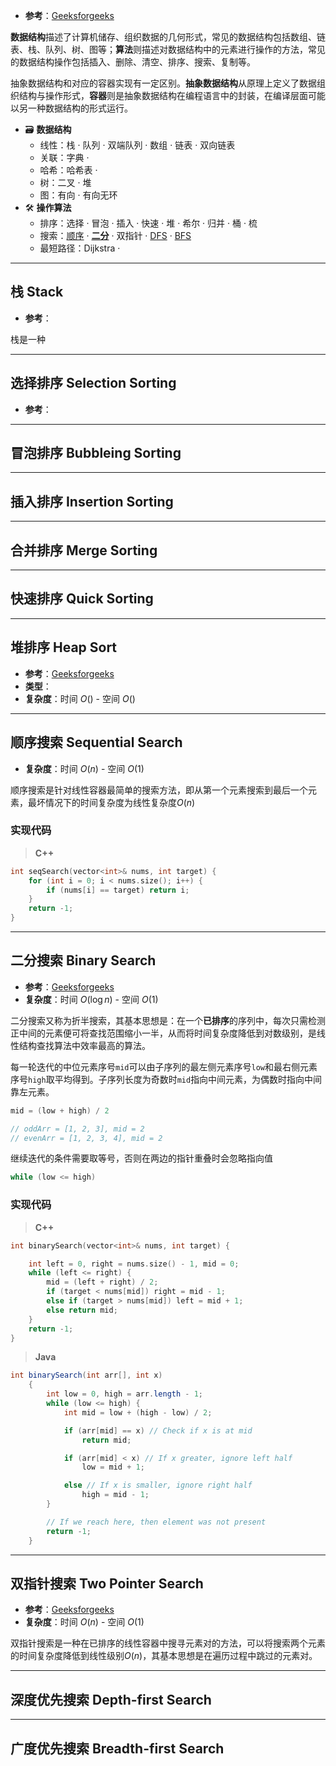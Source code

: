 + **参考**：[Geeksforgeeks](https://www.geeksforgeeks.org/dsa-tutorial-learn-data-structures-and-algorithms/)

**数据结构**描述了计算机储存、组织数据的几何形式，常见的数据结构包括数组、链表、栈、队列、树、图等；**算法**则描述对数据结构中的元素进行操作的方法，常见的数据结构操作包括插入、删除、清空、排序、搜索、复制等。

抽象数据结构和对应的容器实现有一定区别。**抽象数据结构**从原理上定义了数据组织结构与操作形式，**容器**则是抽象数据结构在编程语言中的封装，在编译层面可能以另一种数据结构的形式运行。

+ 🗃 **数据结构**
	+ 线性：栈 · 队列 · 双端队列 · 数组 · 链表 · 双向链表
	+ 关联：字典 · 
	+ 哈希：哈希表 · 
	+ 树：二叉 · 堆
	+ 图：有向 · 有向无环
+ 🛠 **操作算法**
	+ 排序：选择 · 冒泡 · 插入 · 快速 · 堆 · 希尔 · 归并 · 桶 · 梳
	+ 搜索：[顺序](#顺序搜索%20Sequential%20Search) · **[二分](#二分搜索%20Binary%20Search)** · 双指针 · [DFS](#深度优先搜索%20Depth-first%20Search) · [BFS](#广度优先搜索%20Breadth-first%20Search)
	+ 最短路径：Dijkstra · 

---
## 栈 Stack

+ **参考**：

栈是一种





---
## 选择排序 Selection Sorting

+ **参考**：





---
## 冒泡排序 Bubbleing Sorting


---
## 插入排序 Insertion Sorting


---
## 合并排序 Merge Sorting


---
## 快速排序 Quick Sorting



---
## 堆排序 Heap Sort

+ **参考**：[Geeksforgeeks](https://www.geeksforgeeks.org/heap-sort/)
+ **类型**：
+ **复杂度**：时间 $O()$ - 空间 $O()$


---
## 顺序搜索 Sequential Search

+ **复杂度**：时间 $O(n)$ - 空间 $O(1)$

顺序搜索是针对线性容器最简单的搜索方法，即从第一个元素搜索到最后一个元素，最坏情况下的时间复杂度为线性复杂度$O(n)$

### 实现代码

> **C++**

```C++
int seqSearch(vector<int>& nums, int target) {
	for (int i = 0; i < nums.size(); i++) {
		if (nums[i] == target) return i;
	}
	return -1;
}
```

---
## 二分搜索 Binary Search

+ **参考**：[Geeksforgeeks](https://www.geeksforgeeks.org/binary-search/)
+ **复杂度**：时间 $O(\log n)$ - 空间 $O(1)$

二分搜索又称为折半搜索，其基本思想是：在一个**已排序**的序列中，每次只需检测正中间的元素便可将查找范围缩小一半，从而将时间复杂度降低到对数级别，是线性结构查找算法中效率最高的算法。

每一轮迭代的中位元素序号`mid`可以由子序列的最左侧元素序号`low`和最右侧元素序号`high`取平均得到。子序列长度为奇数时`mid`指向中间元素，为偶数时指向中间靠左元素。

```C++
mid = (low + high) / 2

// oddArr = [1, 2, 3], mid = 2
// evenArr = [1, 2, 3, 4], mid = 2
```

继续迭代的条件需要取等号，否则在两边的指针重叠时会忽略指向值

```C++
while (low <= high)
```

### 实现代码

> **C++**

```C++
int binarySearch(vector<int>& nums, int target) {

    int left = 0, right = nums.size() - 1, mid = 0;
    while (left <= right) {
        mid = (left + right) / 2;
        if (target < nums[mid]) right = mid - 1;
        else if (target > nums[mid]) left = mid + 1;
        else return mid;
    }
	return -1;
}
```

> **Java**

```java
int binarySearch(int arr[], int x) 
    {
        int low = 0, high = arr.length - 1;
        while (low <= high) {
            int mid = low + (high - low) / 2;

            if (arr[mid] == x) // Check if x is at mid
                return mid;

            if (arr[mid] < x) // If x greater, ignore left half
                low = mid + 1;

            else // If x is smaller, ignore right half
                high = mid - 1;
        }

        // If we reach here, then element was not present
        return -1;
    }
```


---
## 双指针搜索 Two Pointer Search

+ **参考**：[Geeksforgeeks](https://www.geeksforgeeks.org/two-pointers-technique/)
+ **复杂度**：时间 $O(n)$ - 空间 $O(1)$

双指针搜索是一种在已排序的线性容器中搜寻元素对的方法，可以将搜索两个元素的时间复杂度降低到线性级别$O(n)$，其基本思想是在遍历过程中跳过的元素对。

---
## 深度优先搜索 Depth-first Search




---
## 广度优先搜索 Breadth-first Search